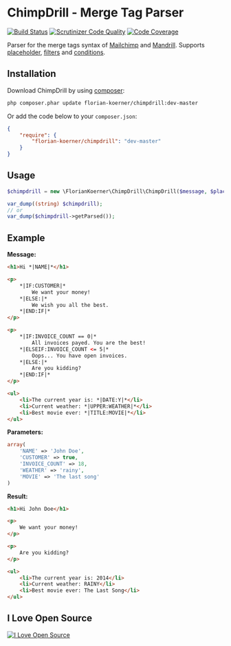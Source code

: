 # ChimpDrill - Merge Tag Parser

[![Build Status](https://scrutinizer-ci.com/g/FlorianKoerner/ChimpDrill/badges/build.png?b=master)](https://scrutinizer-ci.com/g/FlorianKoerner/ChimpDrill/build-status/master)
[![Scrutinizer Code Quality](https://scrutinizer-ci.com/g/FlorianKoerner/ChimpDrill/badges/quality-score.png?b=master)](https://scrutinizer-ci.com/g/FlorianKoerner/ChimpDrill/?branch=master)
[![Code Coverage](https://scrutinizer-ci.com/g/FlorianKoerner/ChimpDrill/badges/coverage.png?b=master)](https://scrutinizer-ci.com/g/FlorianKoerner/ChimpDrill/?branch=master)

Parser for the merge tags syntax of [Mailchimp] and [Mandrill]. Supports
[placeholder], [filters] and [conditions].

[Mailchimp]: http://mailchimp.com
[Mandrill]: http://mandrill.com
[placeholder]: http://help.mandrill.com/entries/21678522-How-do-I-use-merge-tags-to-add-dynamic-content-
[filters]: http://kb.mailchimp.com/merge-tags/all-the-merge-tags-cheatsheet#Content-encoding-merge-tags
[conditions]: http://kb.mailchimp.com/merge-tags/how-conditional-or-smart-merge-tags-work


## Installation

Download ChimpDrill by using [composer](https://getcomposer.org):

``` bash
php composer.phar update florian-koerner/chimpdrill:dev-master
```

Or add the code below to your `composer.json`:

``` json
{
    "require": {
        "florian-koerner/chimpdrill": "dev-master"
    }
}
```


## Usage

``` php
$chimpdrill = new \FlorianKoerner\ChimpDrill\ChimpDrill($message, $placeholder);

var_dump((string) $chimpdrill);
// or
var_dump($chimpdrill->getParsed());
```


## Example

**Message:**
``` html
<h1>Hi *|NAME|*</h1>

<p>
    *|IF:CUSTOMER|*
        We want your money!
    *|ELSE:|*
        We wish you all the best.
    *|END:IF|*
</p>

<p>
    *|IF:INVOICE_COUNT == 0|*
        All invoices payed. You are the best!
    *|ELSEIF:INVOICE_COUNT <= 5|*
        Oops... You have open invoices.
    *|ELSE:|*
        Are you kidding?
    *|END:IF|*
</p>

<ul>
    <li>The current year is: *|DATE:Y|*</li>
    <li>Current weather: *|UPPER:WEATHER|*</li>
    <li>Best movie ever: *|TITLE:MOVIE|*</li>
</ul>
```

**Parameters:**
``` php
array(
    'NAME' => 'John Doe',
    'CUSTOMER' => true,
    'INVOICE_COUNT' => 18,
    'WEATHER' => 'rainy',
    'MOVIE' => 'The last song'
)
```

**Result:**
``` html
<h1>Hi John Doe</h1>

<p>
    We want your money!
</p>

<p>
    Are you kidding?
</p>

<ul>
    <li>The current year is: 2014</li>
    <li>Current weather: RAINY</li>
    <li>Best movie ever: The Last Song</li>
</ul>
```


## I Love Open Source

[![I Love Open Source](http://www.iloveopensource.io/images/logo-lightbg.png)](http://www.iloveopensource.io/users/FlorianKoerner)